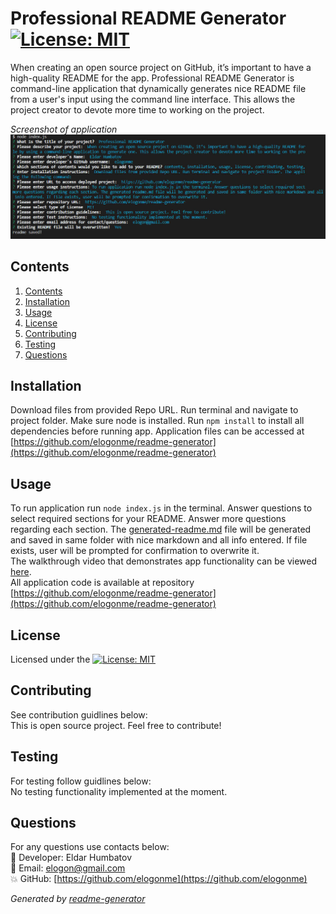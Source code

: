 # Professional README Generator  [![License: MIT](https://img.shields.io/badge/License-MIT-yellow.svg)](https://opensource.org/licenses/MIT)

  When creating an open source project on GitHub, it’s important to have a high-quality README for the app. Professional README Generator is command-line application that dynamically generates nice README file from a user's input using the command line interface. This allows the project creator to devote more time to working on the project.

*Screenshot of application*
![Demo screenshot 1](img/demo1.jpg)
  
## Contents

1. [Contents](#contents)
2. [Installation](#installation)
3. [Usage](#usage)
4. [License](#license)
5. [Contributing](#contributing)
6. [Testing](#testing)
7. [Questions](#questions)

## Installation

Download files from provided Repo URL. Run terminal and navigate to project folder. Make sure node is installed. Run `npm install` to install all dependencies before running app.
Application files can be accessed at [https://github.com/elogonme/readme-generator](https://github.com/elogonme/readme-generator)

## Usage

To run application run `node index.js` in the terminal. Answer questions to select required sections for your README. Answer more questions regarding each section. The [generated-readme.md](https://github.com/elogonme/readme-generator/blob/main/generated-readme.md) file will be generated and saved in same folder with nice markdown and all info entered. If file exists, user will be prompted for confirmation to overwrite it.  
The walkthrough video that demonstrates app functionality can be viewed [here](https://drive.google.com/file/d/1Wu1a9RyRs3mJ4VABv6lY925n8Ng9A5ok/view).  
All application code is available at repository [https://github.com/elogonme/readme-generator](https://github.com/elogonme/readme-generator)

## License

Licensed under the [![License: MIT](https://img.shields.io/badge/License-MIT-yellow.svg)](https://opensource.org/licenses/MIT)

## Contributing

See contribution guidlines below:  
This is open source project. Feel free to contribute!

## Testing

For testing follow guidlines below:  
No testing functionality implemented at the moment.

## Questions

For any questions use contacts below:  
        :construction_worker: Developer: Eldar Humbatov  
        :email: Email: [elogon@gmail.com](mailto:elogon@gmail.com)  
        :boom: GitHub: [https://github.com/elogonme](https://github.com/elogonme)
        
*Generated by [readme-generator](https://github.com/elogonme/readme-generator)*
